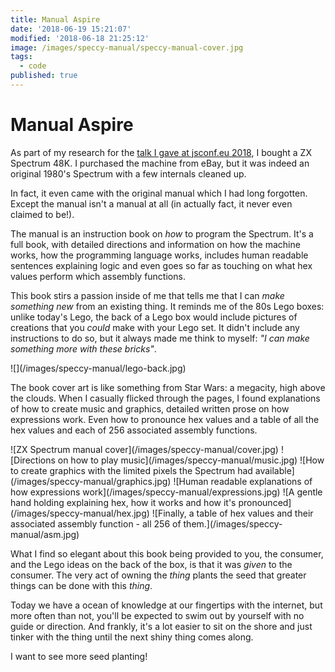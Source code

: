 ```yaml
---
title: Manual Aspire
date: '2018-06-19 15:21:07'
modified: '2018-06-18 21:25:12'
image: /images/speccy-manual/speccy-manual-cover.jpg
tags:
  - code
published: true
---
```

# Manual Aspire

As part of my research for the [talk I gave at jsconf.eu 2018](https://2018.jsconf.eu/speakers/remy-sharp-using-a-modern-web-to-recreate-1980s-horribly-slow-and-loud-loading-screens.html), I bought a ZX Spectrum 48K. I purchased the machine from eBay, but it was indeed an original 1980's Spectrum with a few internals cleaned up.

In fact, it even came with the original manual which I had long forgotten. Except the manual isn't a manual at all (in actually fact, it never even claimed to be!).

<!--more-->

The manual is an instruction book on _how_ to program the Spectrum. It's a full book, with detailed directions and information on how the machine works, how the programming language works, includes human readable sentences explaining logic and even goes so far as touching on what hex values perform which assembly functions.

This book stirs a passion inside of me that tells me that I can _make something new_ from an existing thing. It reminds me of the 80s Lego boxes: unlike today's Lego, the back of a Lego box would include pictures of creations that you _could_ make with your Lego set. It didn't include any instructions to do so, but it always made me think to myself: _"I can make something more with these bricks"_.

<div class="centre">
![](/images/speccy-manual/lego-back.jpg)
</div>

The book cover art is like something from Star Wars: a megacity, high above the clouds. When I casually flicked through the pages, I found explanations of how to create music and graphics, detailed written prose on how expressions work. Even how to pronounce hex values and a table of all the hex values and each of 256 associated assembly functions.


<div class="grid-2x2">![ZX Spectrum manual cover](/images/speccy-manual/cover.jpg)
![Directions on how to play music](/images/speccy-manual/music.jpg)
![How to create graphics with the limited pixels the Spectrum had available](/images/speccy-manual/graphics.jpg)
![Human readable explanations of how expressions work](/images/speccy-manual/expressions.jpg)
![A gentle hand holding explaining hex, how it works and how it's pronounced](/images/speccy-manual/hex.jpg)
![Finally, a table of hex values and their associated assembly function - all 256 of them.](/images/speccy-manual/asm.jpg)
</div>

What I find so elegant about this book being provided to you, the consumer, and the Lego ideas on the back of the box, is that it was _given_ to the consumer. The very act of owning the _thing_ plants the seed that greater things can be done with this _thing_.

Today we have a ocean of knowledge at our fingertips with the internet, but more often than not, you'll be expected to swim out by yourself with no guide or direction. And frankly, it's a lot easier to sit on the shore and just tinker with the thing until the next shiny thing comes along.

I want to see more seed planting!

